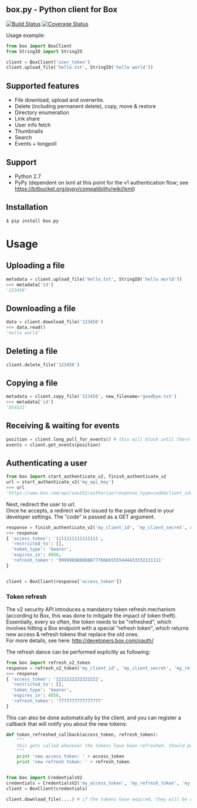 box.py - Python client for Box
------------------------------

[![Build Status](https://secure.travis-ci.org/sookasa/box.py.png?branch=master)](http://travis-ci.org/sookasa/box.py) [![Coverage Status](https://coveralls.io/repos/sookasa/box.py/badge.png)](https://coveralls.io/r/sookasa/box.py)


Usage example:
```python
from box import BoxClient
from StringIO import StringIO

client = BoxClient('user_token')
client.upload_file('hello.txt', StringIO('hello world'))
```


Supported features
----------------------------
- File download, upload and overwrite.
- Delete (including permanent delete), copy, move & restore
- Directory enumeration
- Link share
- User info fetch
- Thumbnails
- Search
- Events + longpoll


Support
-------
- Python 2.7
- PyPy (dependent on lxml at this point for the v1 authentication flow; see https://bitbucket.org/pypy/compatibility/wiki/lxml)

Installation
-------------
```
$ pip install box.py
```

Usage
=====

Uploading a file
----------------
```python
metadata = client.upload_file('hello.txt', StringIO('hello world'))
>>> metadata['id']
'123456'
```

Downloading a file
------------------
```python
data = client.download_file('123456')
>>> data.read()
'hello world'
```

Deleting a file
---------------
```python
client.delete_file('123456')
```


Copying a file
--------------
```python
metadata = client.copy_file('123456', new_filename='goodbye.txt')
>>> metadata['id']
'654321'
```


Receiving & waiting for events
------------------------------
```python
position = client.long_poll_for_events() # this will block until there are new events
events = client.get_events(position)
```

Authenticating a user
--------------------------
```python
from box import start_authenticate_v2, finish_authenticate_v2
url = start_authenticate_v2('my_api_key')
>>> url
'https://www.box.com/api/oauth2/authorize?response_type=code&client_id=my_api_key'
```

Next, redirect the user to url.  
Once he accepts, a redirect will be issued to the page defined in your developer settings. The "code" is passed as a GET argument.

```python
response = finish_authenticate_v2('my_client_id', 'my_client_secret', request.REQUEST['code'])
>>> response
{ 'access_token': '1111111111111111',
  'restricted_to': [],
  'token_type': 'bearer',
  'expires_in': 4056,
  'refresh_token': '999998988888877766665555444433332221111'
}


client = BoxClient(response['access_token'])
```

### Token refresh
The v2 security API introduces a mandatory token refresh mechanism (according to Box, this was done to mitigate the impact of token theft).  
Essentially, every so often, the token needs to be "refreshed", which involves hitting a Box endpoint with a special "refresh token", which returns new access  & refresh tokens that replace the old ones.  
For more details, see here: http://developers.box.com/oauth/


The refresh dance can be performed explicitly as following:
```python
from box import refresh_v2_token
response = refresh_v2_token('my_client_id', 'my_client_secret', 'my_refresh_token')
>>> response
{ 'access_token': '2222222222222222',
  'restricted_to': [],
  'token_type': 'bearer',
  'expires_in': 4056,
  'refresh_token': '7777777777777777'
}
```

This can also be done automatically by the client, and you can register a callback that will notify you about the new tokens:
```python
def token_refreshed_callback(access_token, refresh_token):
	"""
	this gets called whenever the tokens have been refreshed. Should persist those somewhere.
	"""
	print 'new access token: ' + access_token
	print 'new refresh token: ' + refresh_token


from box import CredentialsV2
credentials = CredentialsV2('my_access_token', 'my_refresh_token', 'my_client_id', 'my_client_secret', refresh_callback=token_refreshed_callback)
client = BoxClient(credentials)

client.download_file(....) # if the tokens have expired, they will be refreshed automatically and token_refreshed_callback would get invoked
